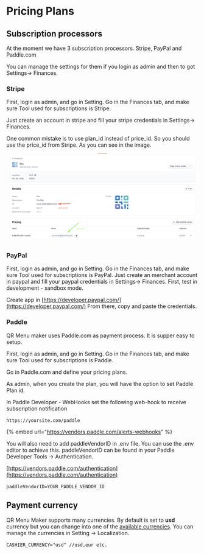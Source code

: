 # Pricing Plans

## Subscription processors

At the moment we have 3 subscription processors. Stripe, PayPal and Paddle.com

You can manage the settings for them if you login as admin and then to got Settings-&gt; Finances. 

### Stripe
First, login as admin, and go in Setting.
Go in the Finances tab, and make sure Tool used for subscriptions is Stripe.

Just create an account in stripe and fill your stripe credentials in  Settings-&gt; Finances.

One common mistake is to use plan\_id instead of price\_id. So you should use the price\_id from Stripe. As you can see in the image.

![](../.gitbook/assets/plans.png)

### PayPal

First, login as admin, and go in Setting.
Go in the Finances tab, and make sure Tool used for subscriptions is PayPal.
Just create an merchant account in paypal and fill your paypal credentials in  Settings-&gt; Finances.
First, test in development - sandbox mode. 

Create app in [https://developer.paypal.com/](https://developer.paypal.com/)
From there, copy and paste the credentials.




### Paddle 

QR Menu maker uses Paddle.com as payment process. It is supper easy to setup. 

First, login as admin, and go in Setting.
Go in the Finances tab, and make sure Tool used for subscriptions is Paddle.

Go in Paddle.com and define your pricing plans. 

As admin, when you create the plan, you will have the option to set Paddle Plan id. 

In Paddle Developer - WebHooks set the following web-hook to receive subscription notification

```text
https://yoursite.com/paddle
```

{% embed url="https://vendors.paddle.com/alerts-webhooks" %}

You will also need to add paddleVendorID in .env file. You can use the .env editor to achieve this. paddleVendorID can be found in your Paddle Developer Tools -&gt; Authentication. 

[https://vendors.paddle.com/authentication](https://vendors.paddle.com/authentication)

```text
paddleVendorID=YOUR_PADDLE_VENDOR_ID
```

## **Payment currency**

QR Menu Maker supports many currencies. By default is set to **usd** currency but you can change into one of the [available currencies](https://stripe.com/docs/currencies#presentment-currencies). You can manage the currencies in Setting -&gt; Localization.

```text
CASHIER_CURRENCY="usd" //usd,eur etc.
```

